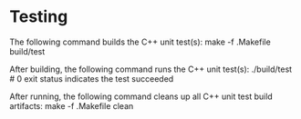 # Testing
The following command builds the C++ unit test(s):
    make -f .Makefile build/test

After building, the following command runs the C++ unit test(s):
    ./build/test # 0 exit status indicates the test succeeded

After running, the following command cleans up all C++ unit test build artifacts:
    make -f .Makefile clean
